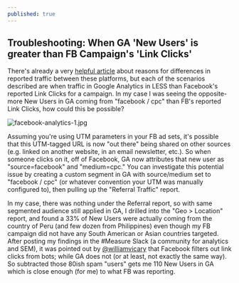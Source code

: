 ```yaml
---
published: true
---
```

## Troubleshooting: When GA 'New Users' is greater than FB Campaign's 'Link Clicks'

There's already a very [helpful article](http://www.stateofdigital.com/facebook-ads-google-analytics-data-mismatch/) about reasons for differences in reported traffic between these platforms, but each of the scenarios described are when traffic in Google Analytics in LESS than Facebook's reported Link Clicks for a campaign. In my case I was seeing the opposite- more New Users in GA coming from "facebook / cpc" than FB's reported Link Clicks, how could this be possible?

![facebook-analytics-1.jpg]({{site.baseurl}}/static/img/facebook-analytics-1.jpg)


Assuming you're using UTM parameters in your FB ad sets, it's possible that this UTM-tagged URL is now "out there" being shared on other sources (e.g. linked on another website, in an email newsletter, etc.). So when someone clicks on it, off of Facebook, GA now attributes that new user as "source=facebook" and "medium=cpc." You can investigate this potential issue by creating a custom segment in GA with source/medium set to "facebook / cpc" (or whatever convention your UTM was manually configured to), then pulling up the "Referral Traffic" report. 

In my case, there was nothing under the Referral report, so with same segmented audience still applied in GA, I drilled into the "Geo > Location" report, and found a 33% of New Users were actually coming from the country of Peru (and few dozen from Philippines) even though my FB campaign did not have any South American or Asian countries targeted. After posting my findings in the #Measure Slack (a community for analytics and SEM), it was pointed out by [@williamvicary](https://medium.com/@williamvicary) that Facebook filters out link clicks from bots; while GA does not (or at least, not exactly the same way). So subtracted those 80ish spam "users" gets me 110 New Users in GA which is close enough (for me) to what FB was reporting.
